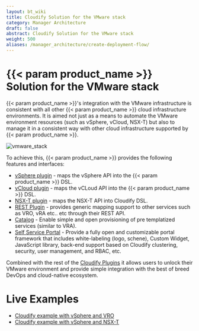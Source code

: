```yaml
---
layout: bt_wiki
title: Cloudify Solution for the VMware stack
category: Manager Architecture
draft: false
abstract: Cloudify Solution for the VMware stack
weight: 500
aliases: /manager_architecture/create-deployment-flow/
---
```

 
# {{< param product_name >}} Solution for the VMware stack
{{< param product_name >}}'s integration with the VMware infrastructure is consistent with all other {{< param product_name >}} cloud infrastructure environments. It is aimed not just as a means to automate the VMware environment resources (such as vSphere, vCloud, NSX-T)  but also to manage it in a consistent way with other cloud infrastructure supported by {{< param product_name >}}. 
 
![vmware_stack]( /images/vmware_stack/vmware_stack.png )
 
 To achieve this, {{< param product_name >}} provides the following features and interfaces:
 
 
* [vSphere plugin](https://docs.cloudify.co/latest/working_with/official_plugins/infrastructure/vsphere/) - maps the vSphere API into the {{< param product_name >}} DSL.
* [vCloud plugin](https://docs.cloudify.co/latest/working_with/official_plugins/infrastructure/vcloud/) - maps the vCLoud API into the {{< param product_name >}} DSL.
* [NSX-T plugin](https://docs.cloudify.co/latest/working_with/official_plugins/infrastructure/nsx-t/) - maps the NSX-T API into Cloudify DSL.
* [REST Plugin](https://docs.cloudify.co/latest/working_with/official_plugins/utilities/rest/) - provides generic mapping support to other services such as VRO, vRA etc.. etc through their REST API.
* [Catalog](https://docs.cloudify.co/latest/working_with/console/pages/cloudify-catalog-page/) - Enable simple and open provisioning of pre templatized services (similar to VRA).
* [Self Service Portal](https://docs.cloudify.co/latest/working_with/console/customization/) -  Provide a fully open and customizable portal framework that includes white-labeling (logo, schene), Custom Widget, JavaScript library, back-end support based on Cloudify clustering, security, user management, and RBAC, etc.

Combined with the rest of the [Cloudify Plugins](https://docs.cloudify.co/latest/working_with/official_plugins/) it allows users to unlock their VMware environment and provide simple integration with the best of breed DevOps and cloud-native ecosystem.

# Live Examples 
* [Cloudify example with vSphere and VRO](https://vimeo.com/448587029)
* [Cloudify example with vSphere and NSX-T](https://vimeo.com/457711864)
